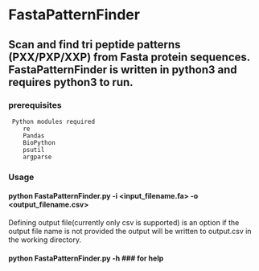# FastaPatternFinder

## Scan and find tri peptide patterns (PXX/PXP/XXP) from Fasta protein sequences. FastaPatternFinder is written in python3 and requires python3 to run.

### prerequisites

     Python modules required
        re
        Pandas
        BioPython
        psutil
        argparse
        
### Usage

#### python FastaPatternFinder.py -i <input_filename.fa> -o <output_filename.csv>
Defining output file(currently only csv is supported) is an option if the output file name is not provided the output will be written to output.csv in the working directory.

#### python FastaPatternFinder.py -h           ### for help
